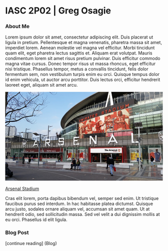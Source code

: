 # IASC 2P02 | Greg Osagie

### About Me

Lorem ipsum dolor sit amet, consectetur adipiscing elit. Duis placerat ut ligula in pretium. Pellentesque et magna venenatis, pharetra massa sit amet, imperdiet lorem. Aenean molestie vel magna vel efficitur. Morbi tincidunt quam elit, eget pharetra lectus sagittis et. Aliquam erat volutpat. Mauris condimentum lorem sit amet risus pretium pulvinar. Duis efficitur commodo magna vitae cursus. Donec tempor risus ut massa rhoncus, eget efficitur nisi tristique. Phasellus tempor, metus a convallis tincidunt, felis dolor fermentum sem, non vestibulum turpis enim eu orci. Quisque tempus dolor id enim vehicula, ut auctor arcu porttitor. Duis lectus orci, efficitur hendrerit laoreet eget, aliquam sit amet arcu.

![](Images/arsenal-1584845_960_720.jpg)

[Arsenal Stadium](https://en.wikipedia.org/wiki/Arsenal_F.C.)

Cras elit lorem, porta dapibus bibendum vel, semper sed enim. Ut tristique faucibus purus sed interdum. In hac habitasse platea dictumst. Quisque arcu justo, sodales ornare aliquam vel, accumsan sit amet quam. Ut at hendrerit odio, sed sollicitudin massa. Sed vel velit a dui dignissim mollis at eu orci. Phasellus id elit ligula.

### Blog Post

[continue reading] (Blog)
